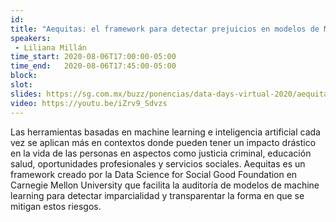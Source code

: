 ```yaml
---
id: 
title: "Aequitas: el framework para detectar prejuicios en modelos de Machine Learning"
speakers:
 - Liliana Millán
time_start: 2020-08-06T17:00:00-05:00
time_end:   2020-08-06T17:45:00-05:00
block: 
slot: 
slides: https://sg.com.mx/buzz/ponencias/data-days-virtual-2020/aequitas-framework-measuring-bias-and-addressing-fairness
video: https://youtu.be/iZrv9_Sdvzs
---
```


Las herramientas basadas en machine learning e inteligencia artificial cada vez se aplican más en contextos donde pueden tener un impacto drástico en la vida de las personas en aspectos como justicia criminal, educación salud, oportunidades profesionales y servicios sociales. Aequitas es un framework creado por la Data Science for Social Good Foundation en Carnegie Mellon University que facilita la auditoría de modelos de machine learning para detectar imparcialidad y transparentar la forma en que se mitigan estos riesgos.